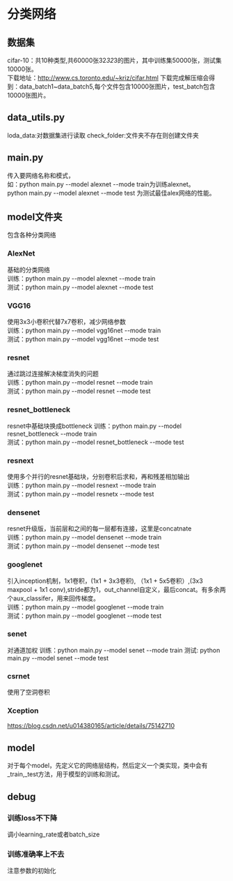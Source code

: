 # 分类网络

## 数据集
cifar-10：共10种类型,共60000张32*32*3的图片，其中训练集50000张，测试集10000张。  
下载地址：http://www.cs.toronto.edu/~kriz/cifar.html 
下载完成解压缩会得到：data_batch1~data_batch5,每个文件包含10000张图片，test_batch包含10000张图片。
 
## data_utils.py
loda_data:对数据集进行读取
check_folder:文件夹不存在则创建文件夹

## main.py
传入要网络名称和模式，  
如：python main.py --model alexnet --mode train为训练alexnet。  
python main.py --model alexnet --mode test 为测试最佳alex网络的性能。
 
## model文件夹
包含各种分类网络
### AlexNet
基础的分类网络  
训练：python main.py --model alexnet --mode train  
测试：python main.py --model alexnet --mode test
### VGG16
使用3x3小卷积代替7x7卷积，减少网络参数  
训练：python main.py --model vgg16net --mode train  
测试：python main.py --model vgg16net --mode test
### resnet
通过跳过连接解决梯度消失的问题  
训练：python main.py --model resnet --mode train  
测试：python main.py --model resnet --mode test  
### resnet_bottleneck
resnet中基础块换成bottleneck
训练：python main.py --model resnet_bottleneck --mode train  
测试：python main.py --model resnet_bottleneck --mode test
### resnext
使用多个并行的resnet基础块，分别卷积后求和，再和残差相加输出   
训练：python main.py --model resnext --mode train  
测试：python main.py --model resnetx --mode test
### densenet
resnet升级版，当前层和之间的每一层都有连接，这里是concatnate  
训练：python main.py --model densenet --mode train  
测试：python main.py --model densenet --mode test
### googlenet
引入inception机制，1x1卷积，(1x1 + 3x3卷积), （1x1 + 5x5卷积）,(3x3 maxpool + 1x1 conv),stride都为1，out_channel自定义，最后concat。有多余两个aux_classifer，用来回传梯度。  
训练：python main.py --model googlenet --mode train    
测试：python main.py --model googlenet --mode test
### senet
对通道加权
训练：python main.py --model senet --mode train 
测试: python main.py --model senet --mode test
### csrnet
使用了空洞卷积
### Xception
https://blog.csdn.net/u014380165/article/details/75142710

## model
对于每个model，先定义它的网络层结构，然后定义一个类实现，类中会有_train,_test方法，用于模型的训练和测试。

## debug
### 训练loss不下降
调小learning_rate或者batch_size
### 训练准确率上不去
注意参数的初始化

  

  

